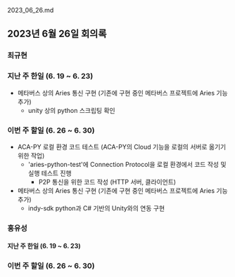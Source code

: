 2023_06_26.md

## 2023년 6월 26일 회의록

### 최규현 
### 지난 주 한일 (6. 19 ~ 6. 23)

  - 메타버스 상의 Aries 통신 구현 (기존에 구현 중인 메타버스 프로젝트에 Aries 기능 추가)
    - unity 상의 python 스크립팅 확인


### 이번 주 할일 (6. 26 ~ 6. 30)

  - ACA-PY 로컬 환경 코드 테스트 (ACA-PY의 Cloud 기능을 로컬의 서버로 옮기기 위한 작업)
    - 'aries-python-test'에 Connection Protocol을 로컬 환경에서 코드 작성 및 실행 테스트 진행
      - P2P 통신을 위한 코드 작성 (HTTP 서버, 클라이언트)
  - 메타버스 상의 Aries 통신 구현 (기존에 구현 중인 메타버스 프로젝트에 Aries 기능 추가)
    - indy-sdk python과 C# 기반의 Unity와의 연동 구현

### 홍유성
#### 지난 주 한일 (6. 19 ~ 6. 23)


### 이번 주 할일 (6. 26 ~ 6. 30)

